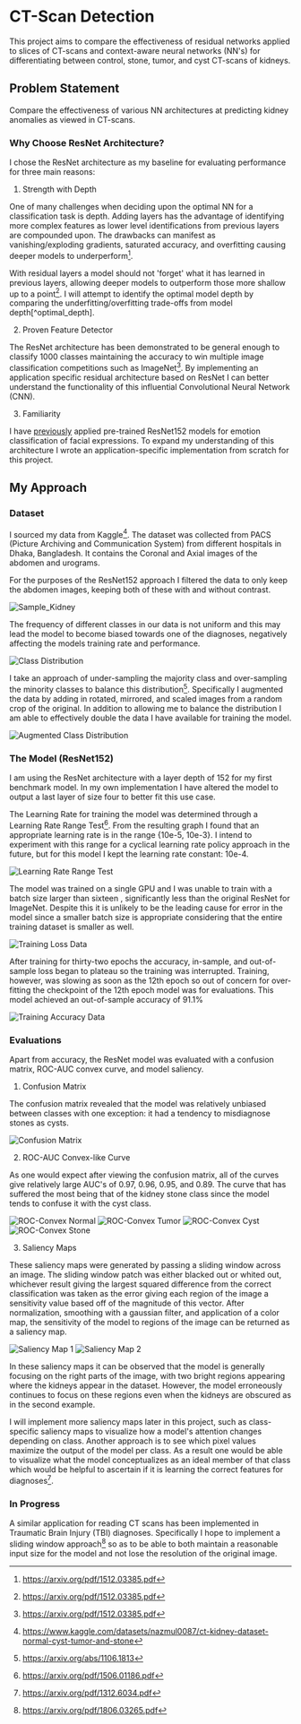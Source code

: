 # CT-Scan Detection
This project aims to compare the effectiveness of residual networks applied to slices of CT-scans and context-aware neural networks (NN's) for differentiating between control, stone, tumor, and cyst CT-scans of kidneys.

## Problem Statement
Compare the effectiveness of various NN architectures at predicting kidney anomalies as viewed in CT-scans.

### Why Choose ResNet Architecture?
I chose the ResNet architecture as my baseline for evaluating performance for three main reasons:

1. Strength with Depth

One of many challenges when deciding upon the optimal NN for a classification task is depth. Adding layers has the advantage of identifying more complex features as lower level identifications from previous layers are compounded upon. The drawbacks can manifest as vanishing/exploding gradients, saturated accuracy, and overfitting causing deeper models to underperform[^ResNet].

With residual layers a model should not 'forget' what it has learned in previous layers, allowing deeper models to outperform those more shallow up to a point[^ResNet]. I will attempt to identify the optimal model depth by comparing the underfitting/overfitting trade-offs from model depth[^optimal_depth].

2. Proven Feature Detector

The ResNet architecture has been demonstrated to be general enough to classify 1000 classes maintaining the accuracy to win multiple image classification competitions such as ImageNet[^ResNet]. By implementing an application specific residual architecture based on ResNet I can better understand the functionality of this influential Convolutional Neural Network (CNN).

3. Familiarity

I have [previously](https://github.com/Kyrylo-Bakumenko/Emotion-Recognition#emotion-recognition) applied pre-trained ResNet152 models for emotion classification of facial expressions. To expand my understanding of this architecture I wrote an application-specific implementation from scratch for this project.

## My Approach

### Dataset
I sourced my data from Kaggle[^Dataset]. The dataset was collected from PACS (Picture Archiving and Communication System) from different hospitals in Dhaka, Bangladesh. It contains the Coronal and Axial images of the abdomen and urograms.

For the purposes of the ResNet152 approach I filtered the data to only keep the abdomen images, keeping both of these with and without contrast.

![Sample_Kidney][Sample_Kidney]

The frequency of different classes in our data is not uniform and this may lead the model to become biased towards one of the diagnoses, negatively affecting the models training rate and performance.

![Class Distribution][class_distr]

I take an approach of under-sampling the majority class and over-sampling the minority classes to balance this distribution[^SMOTE]. Specifically I augmented the data by adding in rotated, mirrored, and scaled images from a random crop of the original. In addition to allowing me to balance the distribution I am able to effectively double the data I have available for training the model.

![Augmented Class Distribution][aug_class_distr]

### The Model (ResNet152)

I am using the ResNet architecture with a layer depth of 152 for my first benchmark model. In my own implementation I have altered the model to output a last layer of size four to better fit this use case.

The Learning Rate for training the model was determined through a Learning Rate Range Test[^LRRT]. From the resulting graph I found that an appropriate learning rate is in the range {10e-5, 10e-3}. I intend to experiment with this range for a cyclical learning rate policy approach in the future, but for this model I kept the learning rate constant: 10e-4.

![Learning Rate Range Test][LRRT]

The model was trained on a single GPU and I was unable to train with a batch size larger than sixteen , significantly less than the original ResNet for ImageNet. Despite this it is unlikely to be the leading cause for error in the model since a smaller batch size is appropriate considering that the entire training dataset is smaller as well.

![Training Loss Data][loss_graph]

After training for thirty-two epochs the accuracy, in-sample, and out-of-sample loss began to plateau so the training was interrupted. Training, however, was slowing as soon as the 12th epoch so out of concern for over-fitting the checkpoint of the 12th epoch model was for evaluations. This model achieved an out-of-sample accuracy of 91.1%

![Training Accuracy Data][accuracy_graph]

### Evaluations

Apart from accuracy, the ResNet model was evaluated with a confusion matrix, ROC-AUC convex curve, and model saliency.

1. Confusion Matrix

The confusion matrix revealed that the model was relatively unbiased between classes with one exception: it had a tendency to misdiagnose stones as cysts.

![Confusion Matrix][confusion_matrix]

2. ROC-AUC Convex-like Curve

As one would expect after viewing the confusion matrix, all of the curves give relatively large AUC's of 0.97, 0.96, 0.95, and 0.89. The curve that has suffered the most being that of the kidney stone class since the model tends to confuse it with the cyst class.

![ROC-Convex Normal][cv_normal]
![ROC-Convex Tumor][cv_tumor]
![ROC-Convex Cyst][cv_cyst]
![ROC-Convex Stone][cv_stone]

3. Saliency Maps

These saliency maps were generated by passing a sliding window across an image. The sliding window patch was either blacked out or whited out, whichever result giving the largest squared difference from the correct classification was taken as the error giving each region of the image a sensitivity value based off of the magnitude of this vector. After normalization, smoothing with a gaussian filter, and application of a color map, the sensitivity of the model to regions of the image can be returned as a saliency map.

![Saliency Map 1][saliency_1]
![Saliency Map 2][saliency_2]

In these saliency maps it can be observed that the model is generally focusing on the right parts of the image, with two bright regions appearing where the kidneys appear in the dataset. However, the model erroneously continues to focus on these regions even when the kidneys are obscured as in the second example.

I will implement more saliency maps later in this project, such as class-specific saliency maps to visualize how a model's attention changes depending on class. Another approach is to see which pixel values maximize the output of the model per class. As a result one would be able to visualize what the model conceptualizes as an ideal member of that class which would be helpful to ascertain if it is learning the correct features for diagnoses[^Saliency].

### In Progress

A similar application for reading CT scans has been implemented in Traumatic Brain Injury (TBI) diagnoses. Specifically I hope to implement a sliding window approach[^SlidingWindow] so as to be able to both maintain a reasonable input size for the model and not lose the resolution of the original image.


[^ResNet]: https://arxiv.org/pdf/1512.03385.pdf
[^Saliency]: https://arxiv.org/pdf/1312.6034.pdf
[^SlidingWindow]: https://arxiv.org/pdf/1806.03265.pdf
[^Dataset]: https://www.kaggle.com/datasets/nazmul0087/ct-kidney-dataset-normal-cyst-tumor-and-stone
[^SMOTE]: https://arxiv.org/abs/1106.1813
[^LRRT]: https://arxiv.org/pdf/1506.01186.pdf
[^Layers]: https://arxiv.org/pdf/1803.09820.pdf

[Sample_Kidney]: imgs/healthy_kidneys.jpg
[class_distr]: imgs/data_count.png
[aug_class_distr]: imgs/augmented_data_count.png
[LRRT]: imgs/LRRT.png
[loss_graph]: imgs/training_loss_augmented_data_model.png
[accuracy_graph]: imgs/training_accuracy_augmented_data_model.png
[confusion_matrix]: imgs/Confusion_Matrix.png
[cv_normal]: imgs/CV_Normal.png
[cv_tumor]: imgs/CV_Tumor.png
[cv_cyst]: imgs/CV_Cyst.png
[cv_stone]: imgs/CV_Stone.png
[saliency_1]: imgs/model_vision_1.png
[saliency_2]: imgs/model_vision_3.png
